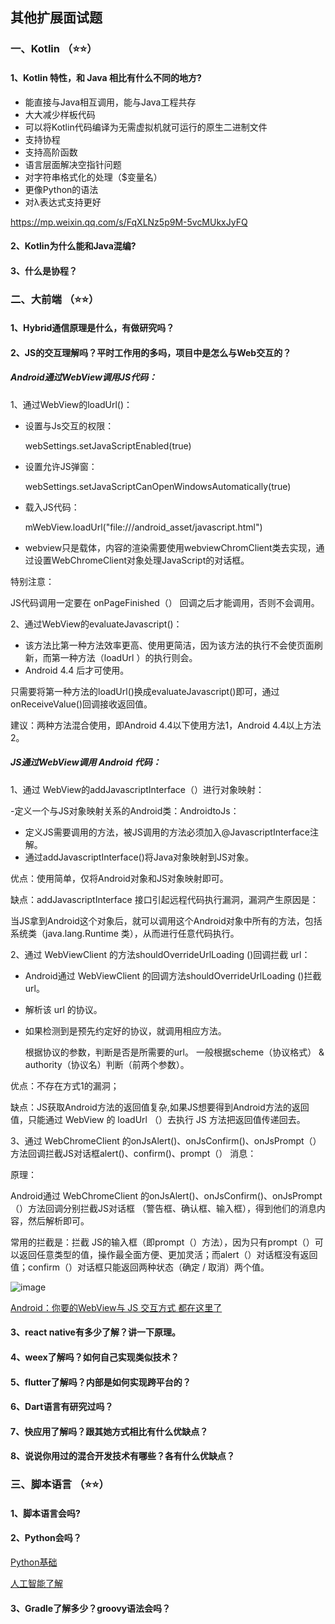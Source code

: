 ## 其他扩展面试题

### 一、Kotlin （⭐⭐）

#### 1、Kotlin 特性，和 Java 相比有什么不同的地方?

- 能直接与Java相互调用，能与Java工程共存
- 大大减少样板代码
- 可以将Kotlin代码编译为无需虚拟机就可运行的原生二进制文件
- 支持协程
- 支持高阶函数
- 语言层面解决空指针问题
- 对字符串格式化的处理（$变量名）
- 更像Python的语法
- 对λ表达式支持更好

https://mp.weixin.qq.com/s/FqXLNz5p9M-5vcMUkxJyFQ


#### 2、Kotlin为什么能和Java混编?

#### 3、什么是协程？


### 二、大前端 （⭐⭐）

#### 1、Hybrid通信原理是什么，有做研究吗？

#### 2、JS的交互理解吗？平时工作用的多吗，项目中是怎么与Web交互的？

##### Android通过WebView调用JS代码：

1、通过WebView的loadUrl()：

- 设置与Js交互的权限：

  webSettings.setJavaScriptEnabled(true)
  
- 设置允许JS弹窗：

  webSettings.setJavaScriptCanOpenWindowsAutomatically(true)
  
- 载入JS代码：

  mWebView.loadUrl("file:///android_asset/javascript.html")
  
- webview只是载体，内容的渲染需要使用webviewChromClient类去实现，通过设置WebChromeClient对象处理JavaScript的对话框。

特别注意：

JS代码调用一定要在 onPageFinished（） 回调之后才能调用，否则不会调用。

2、通过WebView的evaluateJavascript()：

- 该方法比第一种方法效率更高、使用更简洁，因为该方法的执行不会使页面刷新，而第一种方法（loadUrl ）的执行则会。
- Android 4.4 后才可使用。

只需要将第一种方法的loadUrl()换成evaluateJavascript()即可，通过onReceiveValue()回调接收返回值。

建议：两种方法混合使用，即Android 4.4以下使用方法1，Android 4.4以上方法2。

##### JS通过WebView调用 Android 代码：

1、通过 WebView的addJavascriptInterface（）进行对象映射：

-定义一个与JS对象映射关系的Android类：AndroidtoJs：
- 定义JS需要调用的方法，被JS调用的方法必须加入@JavascriptInterface注解。
- 通过addJavascriptInterface()将Java对象映射到JS对象。

优点：使用简单，仅将Android对象和JS对象映射即可。

缺点：addJavascriptInterface 接口引起远程代码执行漏洞，漏洞产生原因是：

当JS拿到Android这个对象后，就可以调用这个Android对象中所有的方法，包括系统类（java.lang.Runtime 类），从而进行任意代码执行。

2、通过 WebViewClient 的方法shouldOverrideUrlLoading ()回调拦截 url：

- Android通过 WebViewClient 的回调方法shouldOverrideUrlLoading ()拦截 url。
- 解析该 url 的协议。
- 如果检测到是预先约定好的协议，就调用相应方法。

  根据协议的参数，判断是否是所需要的url。
  一般根据scheme（协议格式） & authority（协议名）判断（前两个参数）。
  
优点：不存在方式1的漏洞；

缺点：JS获取Android方法的返回值复杂,如果JS想要得到Android方法的返回值，只能通过 WebView 的 loadUrl （）去执行 JS 方法把返回值传递回去。

3、通过 WebChromeClient 的onJsAlert()、onJsConfirm()、onJsPrompt（）方法回调拦截JS对话框alert()、confirm()、prompt（） 消息：

原理：

Android通过 WebChromeClient 的onJsAlert()、onJsConfirm()、onJsPrompt（）方法回调分别拦截JS对话框
（警告框、确认框、输入框），得到他们的消息内容，然后解析即可。

常用的拦截是：拦截 JS的输入框（即prompt（）方法），因为只有prompt（）可以返回任意类型的值，操作最全面方便、更加灵活；而alert（）对话框没有返回值；confirm（）对话框只能返回两种状态（确定 / 取消）两个值。

![image](https://upload-images.jianshu.io/upload_images/944365-613b57c93dff2eb8.png?imageMogr2/auto-orient/strip%7CimageView2/2/w/1240)

[Android：你要的WebView与 JS 交互方式 都在这里了](https://blog.csdn.net/carson_ho/article/details/64904691)


#### 3、react native有多少了解？讲一下原理。

#### 4、weex了解吗？如何自己实现类似技术？

#### 5、flutter了解吗？内部是如何实现跨平台的？

#### 6、Dart语言有研究过吗？

#### 7、快应用了解吗？跟其她方式相比有什么优缺点？

#### 8、说说你用过的混合开发技术有哪些？各有什么优缺点？


### 三、脚本语言 （⭐⭐）

#### 1、脚本语言会吗?

#### 2、Python会吗？

[Python基础](https://jsonchao.github.io/2018/07/26/%20Python%E5%85%A5%E9%97%A8%E7%AF%87/)

[人工智能了解](https://jsonchao.github.io/2018/03/18/%E5%88%9D%E8%AF%86%E4%BA%BA%E5%B7%A5%E6%99%BA%E8%83%BD/)


#### 3、Gradle了解多少？groovy语法会吗？





